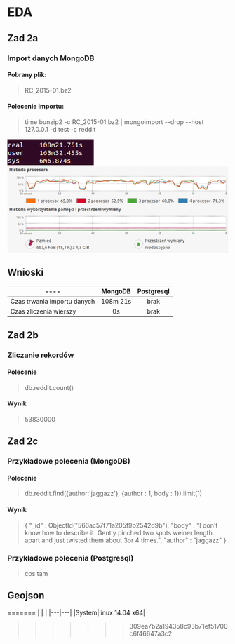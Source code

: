 
# EDA

## Zad 2a
### Import danych MongoDB
#### Pobrany plik:

> RC_2015-01.bz2

#### Polecenie importu:

> time bunzip2 -c RC_2015-01.bz2 | mongoimport --drop --host 127.0.0.1 -d test -c reddit

![screen1](https://github.com/dsamsoniuk/NoSQL/blob/master/eda/img/s1_g.png?raw=true)
![screen1](https://github.com/dsamsoniuk/NoSQL/blob/master/eda/img/s2_g.png?raw=true)


## Wnioski
| ---- | MongoDB | Postgresql |
| ---- |:---------:|:----:|
|Czas trwania importu danych|108m 21s| brak|
|Czas zliczenia wierszy| 0s| brak|

## Zad 2b
### Zliczanie rekordów
#### Polecenie

> db.reddit.count()

#### Wynik

> 53830000

## Zad 2c
### Przykładowe polecenia (MongoDB)
#### Polecenie

> db.reddit.find({author:'jaggazz'}, {author : 1, body : 1}).limit(1)

#### Wynik

> { "\_id" : ObjectId("566ac57f71a205f9b2542d9b"), "body" : "I don't know how to describe it.  Gently pinched two spots weiner length apart and just twisted them about 3or 4 times.", "author" : "jaggazz" }


### Przykładowe polecenia (Postgresql)

> cos tam

## Geojson
=======
| | |
|---|---|
|System|linux 14.04 x64|

>>>>>>> 309ea7b2a194358c93b71ef51700c6f46647a3c2
